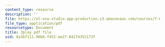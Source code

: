 ```yaml
---
content_type: resource
description: ''
file: https://ol-ocw-studio-app-production.s3.amazonaws.com/courses/7-012-introduction-to-biology-fall-2004/8a3bf11196b6f453ae2784274352173f_TdJBLu6hPc.pdf
file_type: application/pdf
resourcetype: Document
title: 3play pdf file
uid: 8a3bf111-96b6-f453-ae27-84274352173f
---
```

